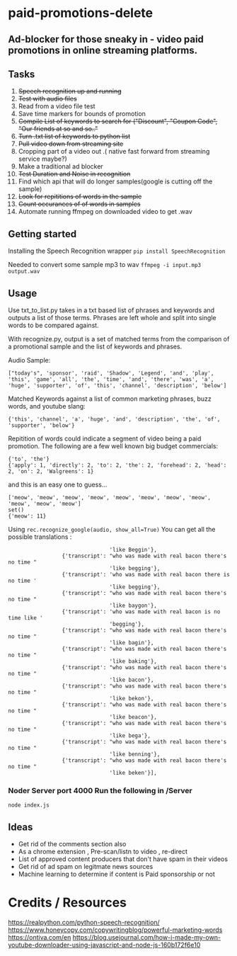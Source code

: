 # paid-promotions-delete

## Ad-blocker for those sneaky in - video  paid promotions in online streaming platforms.






## Tasks
1. <del>Speech recognition up and running </del>
2. <del>Test with audio files</del>
3. Read from a video file test
4. Save time markers for bounds of promotion 
5. <del>Compile List of keywords to search for ("Discount", "Coupon Code", "Our friends at so and so.."</del>
6. <del>Turn .txt list of keywords to python list </del>
7. <del>Pull video down from streaming site </del>
8. Cropping part of a video out .( native fast forward from streaming service maybe?)
9. Make a traditional ad blocker 
10. <del>Test Duration and Noise in recognition</del>
11. Find which api that will do longer samples(google is cutting off the sample)
12. <del>Look for repititions of words in the sample</del>
13. <del>Count occurances of of words in samples</del>
14. Automate running ffmpeg on downloaded video to get .wav



## Getting started 

Installing the Speech Recognition wrapper
`pip install SpeechRecognition `



Needed to convert some sample mp3 to wav
`ffmpeg -i input.mp3 output.wav `


## Usage
Use txt_to_list.py takes in a txt based list of phrases and keywords and outputs a list of those terms.  Phrases are left whole and split into single words to be compared against.

With recognize.py, output is a set of matched terms from the comparison of a promotional sample and the list of keywords and phrases.

Audio Sample:
```
["today's", 'sponsor', 'raid', 'Shadow', 'Legend', 'and', 'play', 'this', 'game', 'all', 'the', 'time', 'and', 'there', 'was', 'a', 'huge', 'supporter', 'of', 'this', 'channel', 'description', 'below']
```

Matched Keywords against a list of common marketing phrases, buzz words, and youtube slang:


```
{'this', 'channel', 'a', 'huge', 'and', 'description', 'the', 'of', 'supporter', 'below'}
```




Repitition of words could indicate a segment of video being a paid promotion. The following are a few well known big budget commercials:

```['apply', 'directly', 'to', 'the', 'forehead', 'head', 'on', 'directly', 'to', 'the', 'forehead', 'head', 'on', 'Walgreens']
{'to', 'the'}
{'apply': 1, 'directly': 2, 'to': 2, 'the': 2, 'forehead': 2, 'head': 2, 'on': 2, 'Walgreens': 1}
```

and this is an easy one to guess...

```meow.wav
['meow', 'meow', 'meow', 'meow', 'meow', 'meow', 'meow', 'meow', 'meow', 'meow', 'meow']
set()
{'meow': 11}
```

Using  `rec.recognize_google(audio, show_all=True)` You can get all the possible translations :


```{'alternative': [{'transcript': "who was made with real bacon there's no time "
                                'like Beggin'},
                 {'transcript': "who was made with real bacon there's no time "
                                'like begging'},
                 {'transcript': 'who was made with real bacon there is no time '
                                'like begging'},
                 {'transcript': "who was made with real bacon there's no time "
                                'like baygon'},
                 {'transcript': 'who was made with real bacon is no time like '
                                'begging'},
                 {'transcript': "who was made with real bacon there's no time "
                                'like bagin'},
                 {'transcript': "who was made with real bacon there's no time "
                                'like baking'},
                 {'transcript': "who was made with real bacon there's no time "
                                'like bacon'},
                 {'transcript': "who was made with real bacon there's no time "
                                'like bekon'},
                 {'transcript': "who was made with real bacon there's no time "
                                'like beacon'},
                 {'transcript': "who was made with real bacon there's no time "
                                'like bega'},
                 {'transcript': "who was made with real bacon there's no time "
                                'like benning'},
                 {'transcript': "who was made with real bacon there's no time "
                                'like beken'}],
```

### Noder Server port 4000 Run the following in /Server

```
node index.js
```


## Ideas
- Get rid of the comments section also
- As a chrome extension , Pre-scan/listn to  video , re-direct 
- List of approved content producers that don't have spam in their videos 
- Get rid of ad spam on legitmate news sources 
- Machine learning to determine if content is Paid sponsorship or not

# Credits / Resources 
https://realpython.com/python-speech-recognition/
https://www.honeycopy.com/copywritingblog/powerful-marketing-words
https://ontiva.com/en
https://blog.usejournal.com/how-i-made-my-own-youtube-downloader-using-javascript-and-node-js-160b172f6e10

